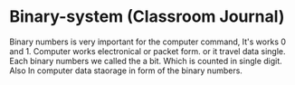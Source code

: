 # Binary-system (Classroom Journal)
Binary numbers is very important for the computer command, It's works 0 and 1. Computer works electronical or packet form. or it travel data single.
Each binary numbers we called the a bit. Which is counted in single digit. Also In computer data staorage in form of the binary numbers.
